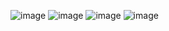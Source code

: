 ![image](https://github.com/user-attachments/assets/c0070eb4-51cc-4b01-9c8e-7db899d2280d)
![image](https://github.com/user-attachments/assets/41edd1b6-e1c7-44bc-a7ab-5cf7a54ce760)
![image](https://github.com/user-attachments/assets/af6af788-170d-4104-b3fb-126f56e228b3)
![image](https://github.com/user-attachments/assets/92dc7f1c-ab5a-419b-b562-4b32b39f7a29)


